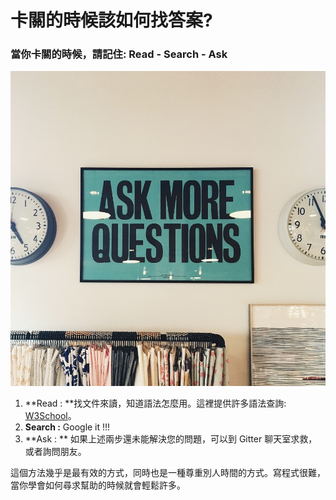 # 卡關的時候該如何找答案?

### 當你卡關的時候，請記住: Read - Search - Ask

![](/assets/lumvox-88013.jpg)

1. **Read : **找文件來讀，知道語法怎麼用。這裡提供許多語法查詢: [W3School](https://www.w3schools.com/)。
2. **Search :** Google it !!!
3. **Ask : ** 如果上述兩步還未能解決您的問題，可以到 Gitter 聊天室求救，或者詢問朋友。

這個方法幾乎是最有效的方式，同時也是一種尊重別人時間的方式。寫程式很難，當你學會如何尋求幫助的時候就會輕鬆許多。

